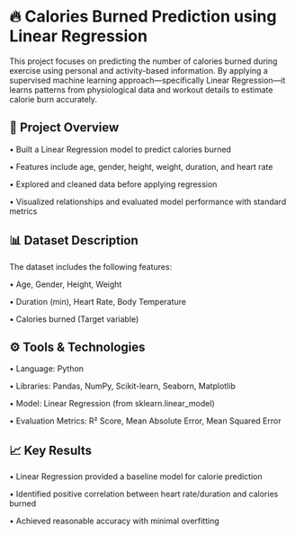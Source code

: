 # 🔥 Calories Burned Prediction using Linear Regression

This project focuses on predicting the number of calories burned during exercise using personal and activity-based information. By applying a supervised machine learning approach—specifically Linear Regression—it learns patterns from physiological data and workout details to estimate calorie burn accurately.

## 📌 Project Overview

• Built a Linear Regression model to predict calories burned

• Features include age, gender, height, weight, duration, and heart rate

• Explored and cleaned data before applying regression

• Visualized relationships and evaluated model performance with standard metrics

## 📊 Dataset Description

The dataset includes the following features:

• Age, Gender, Height, Weight

• Duration (min), Heart Rate, Body Temperature

• Calories burned (Target variable)

## ⚙️ Tools & Technologies

• Language: Python

• Libraries: Pandas, NumPy, Scikit-learn, Seaborn, Matplotlib

• Model: Linear Regression (from sklearn.linear_model)

• Evaluation Metrics: R² Score, Mean Absolute Error, Mean Squared Error

## 📈 Key Results

• Linear Regression provided a baseline model for calorie prediction

• Identified positive correlation between heart rate/duration and calories burned

• Achieved reasonable accuracy with minimal overfitting
